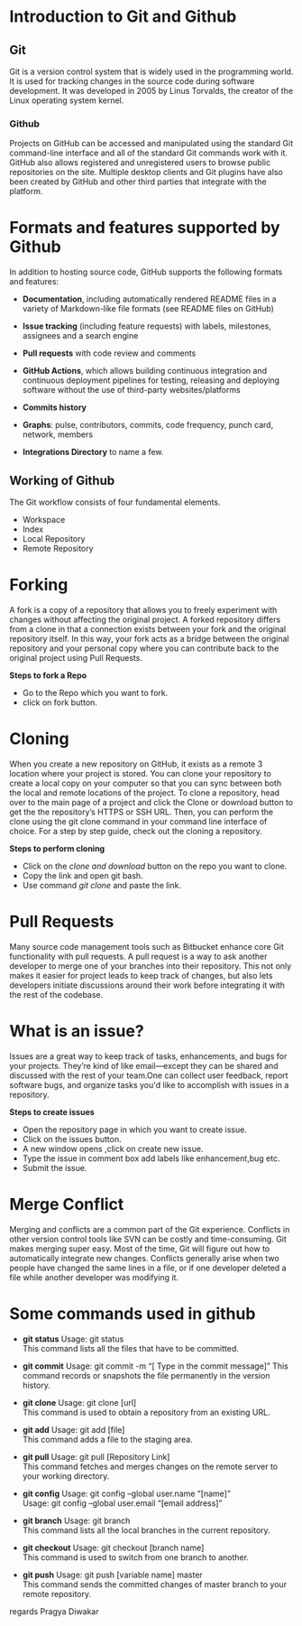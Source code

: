 # Introduction to Git and Github

## Git
Git is a version control system that is widely used in the programming world. It is used for tracking changes in the source code during software development. It was developed in 2005 by Linus Torvalds, the creator of the Linux operating system kernel.

### Github
Projects on GitHub can be accessed and manipulated using the standard Git command-line interface and all of the standard Git commands work with it. GitHub also allows registered and unregistered users to browse public repositories on the site. Multiple desktop clients and Git plugins have also been created by GitHub and other third parties that integrate with the platform.


# Formats and features supported by Github

In addition to hosting source code, GitHub supports the following formats and features:
 
+ **Documentation**, including automatically rendered README files in a variety of Markdown-like file formats (see README files on GitHub)
+ **Issue tracking** (including feature requests) with labels, milestones, assignees  and a search engine
 
+ **Pull requests** with code review and comments
+ **GitHub Actions**, which allows building continuous integration and continuous
  deployment pipelines for testing, releasing and deploying software without the  use of third-party websites/platforms
+ **Commits history**
+ **Graphs**: pulse, contributors, commits, code frequency, punch card, network, 
  members
+ **Integrations Directory** to name a few.


## Working of Github
The Git workflow consists of four fundamental elements.

+ Workspace
+ Index
+ Local Repository
+ Remote Repository

# Forking

A fork is a copy of a repository that allows you to freely experiment with changes without affecting the original project. A forked repository differs from a clone in that a connection exists between your fork and the original repository itself. In this way, your fork acts as a bridge between the original repository and your personal copy    where you can contribute back to the original project using Pull Requests.

**Steps to fork a Repo**

- Go to the Repo which you want to fork.
- click on fork button.

# Cloning

When you create a new repository on GitHub, it exists as a remote 3 location where your project is stored. You can clone your repository to create a local copy on your 
computer so that you can sync between both the local and remote locations of the project.
To clone a repository, head over to the main page of a project and click the Clone or download button to get the the repository’s HTTPS or SSH URL. Then, you can perform   the clone using the git clone command in your command line interface of choice. For a step by step guide, check out the cloning a repository.

**Steps to perform cloning**

+ Click on the *clone and download* button on the repo you want to clone.
+ Copy the link and open git bash.
+ Use command *git clone* and paste the link.

# Pull Requests

Many source code management tools such as Bitbucket enhance core Git functionality with pull requests. A pull request is a way to ask another developer to merge one of your branches into their repository. This not only makes it easier for project leads to keep track of changes, but also lets developers initiate discussions around their work  before integrating it with the rest of the codebase.

# What is an issue?

Issues are a great way to keep track of tasks, enhancements, and bugs for your projects. They’re kind of like email—except they can be shared and discussed with the rest of your team.One can collect user feedback, report software bugs, and organize tasks you'd like to accomplish with issues in a repository.

**Steps to create issues**

- Open the repository page in which you want to create issue.
- Click on the issues button.
- A new window opens ,click on create new issue.
- Type the issue in comment box add labels like enhancement,bug etc.
- Submit the issue. 

# Merge Conflict

Merging and conflicts are a common part of the Git experience. Conflicts in other version control tools like SVN can be costly and time-consuming. Git makes merging super 
easy. Most of the time, Git will figure out how to automatically integrate new changes.
Conflicts generally arise when two people have changed the same lines in a file, or if one developer deleted a file while another developer was modifying it.

# Some commands used in github

- **git status**
  Usage: git status  
  This command lists all the files that have to be committed.

- **git commit**
  Usage: git commit -m “[ Type in the commit message]”
  This command records or snapshots the file permanently in the version history.

- **git clone**
  Usage: git clone [url]  
  This command is used to obtain a repository from an existing URL.

- **git add**
  Usage: git add [file]  
  This command adds a file to the staging area.

- **git pull**
  Usage: git pull [Repository Link]  
  This command fetches and merges changes on the remote server to your working directory.
- **git config** 
  Usage: git config –global user.name “[name]”  
  Usage: git config –global user.email “[email address]” 
 
- **git branch**
  Usage: git branch  
  This command lists all the local branches in the current repository.

 - **git checkout**
   Usage: git checkout [branch name]  
   This command is used to switch from one branch to another.
 
- **git push**
  Usage: git push [variable name] master  
  This command sends the committed changes of master branch to your remote repository.



regards 
Pragya Diwakar
